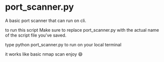 # port_scanner.py
A basic port scanner that can run on cli.

to run this script Make sure to replace port_scanner.py with the actual name of the script file you've saved. 

type python port_scanner.py to run on your local terminal

it works like basic nmap scan
enjoy 😄
